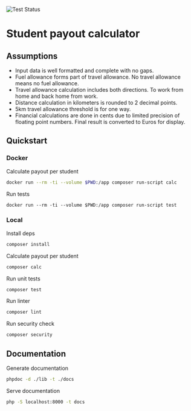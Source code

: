 ![Test Status](https://github.com/charlesmulder/student-payout-calculator/actions/workflows/ci.yaml/badge.svg)

# Student payout calculator

## Assumptions

- Input data is well formatted and complete with no gaps. 
- Fuel allowance forms part of travel allowance. No travel allowance means no fuel allowance.  
- Travel allowance calculation includes both directions. To work from home and back home from work. 
- Distance calculation in kilometers is rounded to 2 decimal points.
- 5km travel allowance threshold is for one way.
- Financial calculations are done in cents due to limited precision of floating point numbers. Final result is converted to Euros for display.

## Quickstart

### Docker

Calculate payout per student

```sh
docker run --rm -ti --volume $PWD:/app composer run-script calc
```

Run tests

```
docker run --rm -ti --volume $PWD:/app composer run-script test
```

### Local

Install deps

```sh
composer install
```

Calculate payout per student

```sh
composer calc
```

Run unit tests

```sh
composer test
```

Run linter

```sh
composer lint
```

Run security check

```sh
composer security
```

## Documentation

Generate documentation

```sh
phpdoc -d ./lib -t ./docs
```

Serve documentation

```sh
php -S localhost:8000 -t docs
```

